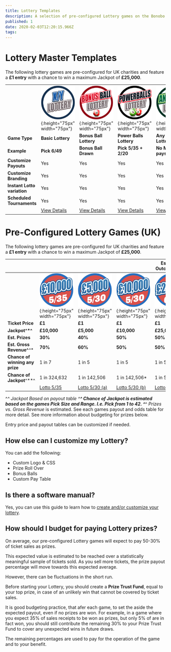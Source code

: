 ```yaml
---
title: Lottery Templates
description: A selection of pre-configured Lottery games on the Bonobo platform
published: 1
date: 2020-02-03T12:20:15.966Z
tags: 
---
```



# Lottery Master Templates

The following lottery games are pre-configured for UK charities and feature a **£1 entry** with a chance to win a  maximum Jackpot of **£25,000**. 



|  |   | |   | | 
| ------ | ------ | ------ | ------ | ------ | 
| | ![basic-lottery.png](/uploads/basic-lottery.png "Basic Lottery"){:height="75px" width="75px"} | ![bonusball-lottery.png](/uploads/bonusball-lottery.png "Bonus Ball Lottery"){:height="75px" width="75px"}  | ![powerball-lottery.png](/uploads/powerball-lottery.png "Powerballs Lottery"){:height="75px" width="75px"} |![anyplace-wins-lottery.png](/uploads/anyplace-wins-lottery.png "Any Place can Pay Lottery"){:height="75px" width="75px"} |
| **Game Type** | **Basic Lottery** | **Bonus Ball Lottery** | **Power Balls Lottery** | **Any Place Lottery** | 
| **Example** | **Pick 6/49** | **Bonus Ball Drawn** | **Pick 5/35 + 2/20** | **No Matches pays** | 
| **Customize Payouts** | Yes   | Yes | Yes   |Yes | 
| **Customize Branding** | Yes   | Yes | Yes   |Yes | 
| **Instant Lotto variation** | Yes   | Yes | Yes   |Yes | 
| **Scheduled Tournaments** | Yes   | Yes | Yes   |Yes | 
| | [View Details](https://docs.bonoboplc.com/games/lotto/powerballs-lottery)  |[View Details](https://docs.bonoboplc.com/games/lotto/bonusballs-lottery)  |[View Details](https://docs.bonoboplc.com/games/lotto/bonusballs-lottery)  |[View Details](https://docs.bonoboplc.com/games/lotto/bonusballs-lottery)  |

# Pre-Configured Lottery Games (UK)

The following lottery games are pre-configured for UK charities and feature a **£1 entry** with a chance to win a  maximum Jackpot of **£25,000**. 


|  |   | |   | Estimated Outcomes^**^| 
| ------ | ------ | ------ | ------ | ------ | 
| | ![lotto-535.png](/lotto-535.png "5/35 Lottery"){:height="75px" width="75px"} | ![lotto-530.png](/lotto-530.png "5/30 Lottery"){:height="75px" width="75px"} | ![lotto-530-10k.png](/lotto-530-10k.png "5/30 Lottery"){:height="75px" width="75px"} |![lotto-642.png](/lotto-642.png "6/42 Lottery"){:height="75px" width="75px"} |
| **Ticket Price** | **£1** | **£1** | **£1** | **£1** | 
| **Jackpot^*^** | **£10,000** | **£5,000** | **£10,000** | **£25,000** | 
| **Est. Prizes** | **30%**   | **40%**  | **50%**   | **50%**   | 
| **Est. Gross Revenue^***^** | **70%**   | **60%**  | **50%**   | **50%**   | 
| **Chance of winning any prize**| 1 in 7| 1 in 5 | 1 in 5  |  1 in 5|
| **Chance of Jackpot**^**^| 1 in 324,632  | 1 in 142,506 | 1 in 142,506*  | 1 in 5,245,786 |
| | [Lotto 5/35](https://docs.bonoboplc.com/en/games/lotto/535-10k)  |[Lotto 5/30 (a)](https://docs.bonoboplc.com/en/games/lotto/530)  |[Lotto 5/30 (b)](https://docs.bonoboplc.com/en/games/lotto/530-10k)  |[Lotto 6/42](https://docs.bonoboplc.com/en/games/lotto/642)  |

^*^ *Jackpot* Based on payout table
^**^ *Chance of Jackpot* is estimated based on the games Pick Size and Range. I.e. Pick from 1 to 42. 
^***^ *Prizes vs. Gross Revenue* is estimated. See each games payout and odds table for more detail. See more information about budgeting for prizes below.

Entry price and payout tables can be customized if needed.

## How else can I customize my Lottery?

You can add the following:
- Custom Logo & CSS
- Prize Roll Over
- Bonus Balls
- Custom Pay Table

## Is there a software manual?

Yes, you can use this guide to learn how to [create and/or customize your lottery](http://docs.bonoboplc.com/administration/games/lottery).


## How should I budget for paying Lottery prizes?
On average, our pre-configured Lottery games will expect to pay 50-30% of ticket sales as prizes.

This expected value is estimated to be reached over a statistically meaningful sample of tickets sold. As you sell more tickets, the prize payout percentage will move towards this expected average.

However, there can be fluctuations in the short run.

Before starting your Lottery, you should create a **Prize Trust Fund**, equal to your top prize, in case of an unlikely win that cannot be covered by ticket sales.

It is good budgeting practice, that afer each game, to set the aside the expected payout, even if no prizes are won. For example, in a game where you expect 35% of sales receipts to be won as prizes, but only 5% of are in fact won, you should still contribute the remaining 30% to your Prize Trust Fund to cover any unexpected wins in future draws.

The remaining percentages are used to pay for the operation of the game and to your benefit.




